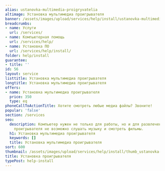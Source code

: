 ```yaml
---
alias: ustanovka-multimedia-proigryvatelia
altimage: Установка мультимедиа проигрывателя
banner: /assets/images/upload/services/help/install/ustanovka-multimedia-proigryvatelia.jpg
breadcrumbs:
- name: Услуги
  url: /services/
- name: Компьютерная помощь
  url: /services/help/
- name: Установка ПО
  url: /services/help/install/
folder: help/install
guarantee:
- title: ''
id: 56
layout: service
listtitle: Установка мультимедиа проигрывателя
longtitle: Установка мультимедиа проигрывателя
offers:
- name: Установка мультимедиа проигрывателя
  price: 350
  type: eq
phoneCallToActionTitle: Хотите смотреть любые медиа файлы? Звоните!
popular: 'false'
section: /services
seo:
  description: Компьютер нужен не только для работы, но и для развлечений. Без мультимедиа
    проигрывателя не возможно слушать музыку и смотреть фильмы.
  h1: Установка мультимедиа проигрывателя
  keywords: []
  title: Установка мультимедиа проигрывателя
sort: 600
thumbnail: /assets/images/upload/services/help/install/thumb_ustanovka-multimedia-proigryvatelia.jpg
title: Установка проигрывателя
typePost: help-install
---
```

